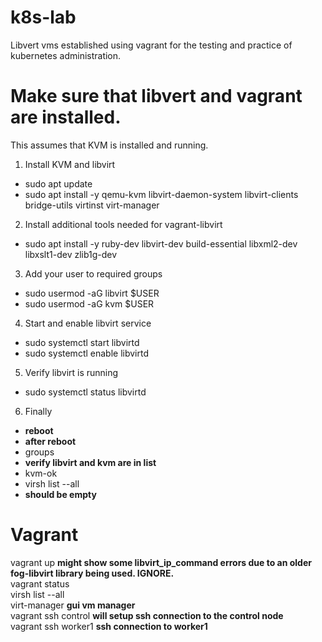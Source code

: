 # k8s-lab
Libvert vms established using vagrant for the testing and practice of kubernetes administration. 

# Make sure that libvert and vagrant are installed.
This assumes that KVM is installed and running.

1. Install KVM and libvirt
- sudo apt update  
- sudo apt install -y qemu-kvm libvirt-daemon-system libvirt-clients bridge-utils virtinst virt-manager

2. Install additional tools needed for vagrant-libvirt
- sudo apt install -y ruby-dev libvirt-dev build-essential libxml2-dev libxslt1-dev zlib1g-dev

3. Add your user to required groups
- sudo usermod -aG libvirt $USER  
- sudo usermod -aG kvm $USER

4. Start and enable libvirt service
- sudo systemctl start libvirtd  
- sudo systemctl enable libvirtd

5. Verify libvirt is running
- sudo systemctl status libvirtd

6. Finally
- __reboot__  
- **after reboot**  
- groups  
- **verify libvirt and kvm are in list**  
- kvm-ok  
- virsh list --all  
- **should be empty**  


# Vagrant
vagrant up              **might show some libvirt_ip_command errors due to an older fog-libvirt library being used. IGNORE.**  
vagrant status  
virsh list --all  
virt-manager            **gui vm manager**  
vagrant ssh control     **will setup ssh connection to the control node**  
vagrant ssh worker1     **ssh connection to worker1**  
